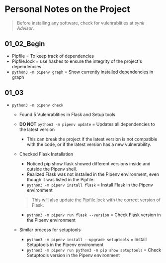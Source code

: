 # Personal Notes on the Project

> Before installing any software, check for vulenrablities at *synk Advisor*.

## 01_02_Begin

- Pipfile = To keep track of dependencies
- Pipfile.lock = use hashes to ensure the integrity of the project's dependencies
- ``` python3 -m pipenv graph ``` = Show currently installed dependencies in graph

## 01_03

- ``` python3 -m pipenv check ``` 
  - Found 5 Vulenrablities in Flask and Setup tools
  - **DO NOT** ``` python3 -m pipenv update ``` = Updates all dependencies to the latest version
    - This can break the project if the latest version is not compatible with the code, or if the latest version has a new vulnerability.

  - Checked Flask Installation
    - Noticed pip show flask showed different versions inside and outside the Pipenv shell.
    - Realized Flask was not installed in the Pipenv environment, even though it was listed in the Pipfile.
    - ``` python3 -m pipenv install flask ``` = Install Flask in the Pipenv environment
    > This will also update the Pipfile.lock with the correct version of Flask.
    - ``` python3 -m pipenv run flask --version ``` = Check Flask version in the Pipenv environment 
  
  - Similar process for setuptools
    - ``` python3 -m pipenv install --upgrade setuptools ``` = Install Setuptools in the Pipenv environment
    - ``` python3 -m pipenv run python3 -m pip show setuptools ``` = Check Setuptools version in the Pipenv environment
